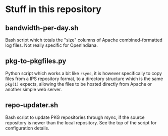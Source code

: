 Stuff in this repository
========================

bandwidth-per-day.sh
--------------------
Bash script which totals the "size" columns of Apache combined-formatted log files. Not really specific for OpenIndiana.

pkg-to-pkgfiles.py
------------------
Python script which works a bit like `rsync`, it is however specifically to copy files from a IPS repository format, to a directory structure which is the same `pkg(1)` expects, allowing the files to be hosted directly from Apache or another simple web server.

repo-updater.sh
---------------
Bash script to update PKG repositories through rsync, if the source repository is newer than the local repository.
See the top of the script for configuration details.
